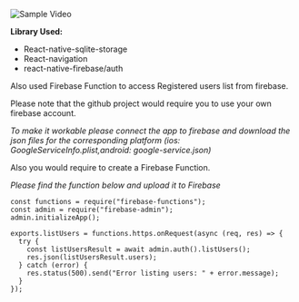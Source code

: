 
![Sample Video](https://media.giphy.com/media/vFKqnCdLPNOKc/giphy.gif%5D%28https://github.com/gauravrawat97/CRUDApp/blob/master/app/assets/demo.gif)


**Library Used:**

 - React-native-sqlite-storage
 - React-navigation
 - react-native-firebase/auth

Also used Firebase Function to access Registered users list from firebase.

Please note that the github project would require you to use your own firebase account.

*To make it workable please connect the app to firebase and download the json files for the corresponding platform (ios: GoogleServiceInfo.plist,android: google-service.json)*

Also you would require to create a Firebase Function.


*Please find the function below and upload it to Firebase*

    const functions = require("firebase-functions");
    const admin = require("firebase-admin");
    admin.initializeApp();
    
    exports.listUsers = functions.https.onRequest(async (req, res) => {
      try {
        const listUsersResult = await admin.auth().listUsers();
        res.json(listUsersResult.users);
      } catch (error) {
        res.status(500).send("Error listing users: " + error.message);
      }
    });




